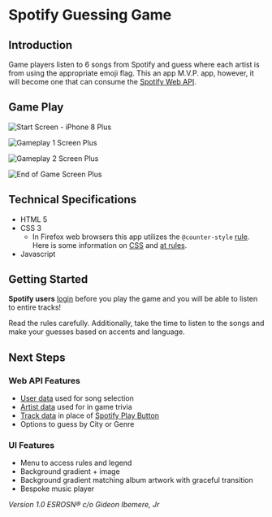 # Spotify Guessing Game

## Introduction

Game players listen to 6 songs from Spotify and guess where each artist is from using the appropriate emoji flag. This an app M.V.P. app, however, it will become one that can consume the [Spotify Web API](https://developer.spotify.com/documentation/web-api/).

## Game Play

![Start Screen - iPhone 8 Plus](https://www.imgur.com/BaGSrRa.png)

![Gameplay 1 Screen Plus](https://imgur.com/RX9i6QW.png)

![Gameplay 2 Screen Plus](https://imgur.com/091l45q.png)

![End of Game Screen Plus](https://imgur.com/6zVSziJ.png)

## Technical Specifications

- HTML 5
- CSS 3
  - In Firefox web browsers this app utilizes the `@counter-style` [rule](https://developer.mozilla.org/en-US/docs/Web/CSS/@counter-style).  
    Here is some information on [CSS](https://developer.mozilla.org/en-US/docs/Web/CSS) and [at rules](https://developer.mozilla.org/en-US/docs/Web/CSS/At-rule).
- Javascript

## Getting Started

**Spotify users** [login](https://accounts.spotify.com/en/login/?continue=https:%2F%2Fwww.spotify.com%2Fis%2Faccount%2Foverview%2F&_locale=en-IS) before you play the game and you will be able to listen to entire tracks!

Read the rules carefully. Additionally, take the time to listen to the songs and make your guesses based on accents and language.

## Next Steps

### Web API Features

- [User data](https://developer.spotify.com/documentation/web-api/reference/personalization/get-users-top-artists-and-tracks/) used for song selection
- [Artist data](https://developer.spotify.com/documentation/web-api/reference/artists/get-several-artists/) used for in game trivia
- [Track data](https://developer.spotify.com/documentation/web-api/reference/tracks/get-several-tracks/) in place of [Spotify Play Button](https://developer.spotify.com/documentation/widgets/generate/play-button/)
- Options to guess by City or Genre

### UI Features

- Menu to access rules and legend
- Background gradient + image
- Background gradient matching album artwork with graceful transition
- Bespoke music player  



_Version 1.0 ESROSN&reg; c/o Gideon Ibemere, Jr_
